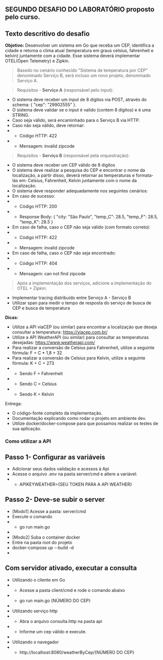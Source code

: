 ## SEGUNDO DESAFIO DO LABORATÓRIO proposto pelo curso.

## Texto descritivo do desafio  

**Objetivo:** Desenvolver um sistema em Go que receba um CEP, identifica a cidade e retorna o clima atual (temperatura em graus celsius, fahrenheit e kelvin) juntamente com a cidade. Esse sistema deverá implementar OTEL(Open Telemetry) e Zipkin.  

> Basedo no cenário conhecido "Sistema de temperatura por CEP" denominado Serviço B, será incluso um novo projeto, denominado Serviço A.  

> Requisitos - **Serviço A** (responsável pelo input):  
- O sistema deve receber um input de 8 dígitos via POST, através do schema:  { "cep": "29902555" }.
- O sistema deve validar se o input é valido (contem 8 dígitos) e é uma STRING.
- Caso seja válido, será encaminhado para o Serviço B via HTTP.
- Caso não seja válido, deve retornar:
- - Código HTTP: 422
- - Mensagem: invalid zipcode  

> Requisitos - **Serviço B** (responsável pela orquestração):  
- O sistema deve receber um CEP válido de 8 digitos
- O sistema deve realizar a pesquisa do CEP e encontrar o nome da localização, a partir disso, deverá retornar as temperaturas e formata-lás em: Celsius, Fahrenheit, Kelvin juntamente com o nome da localização.
- O sistema deve responder adequadamente nos seguintes cenários:
- Em caso de sucesso:
- - Código HTTP: 200
- - Response Body: { "city: "São Paulo", "temp_C": 28.5, "temp_F": 28.5, "temp_K": 28.5 }
- Em caso de falha, caso o CEP não seja válido (com formato correto):
- - Código HTTP: 422
- - Mensagem: invalid zipcode
- ​​​Em caso de falha, caso o CEP não seja encontrado:
- - Código HTTP: 404
- - Mensagem: can not find zipcode

> Após a implementação dos serviços, adicione a implementação do OTEL + Zipkin:  
- Implementar tracing distribuído entre Serviço A - Serviço B
- Utilizar span para medir o tempo de resposta do serviço de busca de CEP e busca de temperatura 

**Dicas:**  
- Utilize a API viaCEP (ou similar) para encontrar a localização que deseja consultar a temperatura: https://viacep.com.br/
- Utilize a API WeatherAPI (ou similar) para consultar as temperaturas desejadas: https://www.weatherapi.com/
- Para realizar a conversão de Celsius para Fahrenheit, utilize a seguinte fórmula: F = C * 1,8 + 32
- Para realizar a conversão de Celsius para Kelvin, utilize a seguinte fórmula: K = C + 273
- - Sendo F = Fahrenheit
- - Sendo C = Celsius
- - Sendo K = Kelvin  

Entrega:  
- O código-fonte completo da implementação.  
- Documentação explicando como rodar o projeto em ambiente dev.
- Utilize docker/docker-compose para que possamos realizar os testes de sua aplicação.

### Como utilizar a API

## Passo 1- Configurar as variáveis
- Adicionar seus dados validação e acessos à Api
- Acesse o arquivo .env na pasta server/cmd e altere a variável:
- - APIKEYWEATHER={SEU TOKEN PARA A API WEATHER}

## Passo 2- Deve-se subir o server
- [Modo1] Acesse a pasta: server/cmd
- Execute o comando 
- - go run main.go
-
- [Modo2] Suba o container docker
- Entre na pasta root do projeto
- docker-compose up --build -d
- 

## Com servidor ativado, executar a consulta
- Utilizando o cliente em Go
- - Acesse a pasta client/cmd e rode o comando abaixo
- - go run main.go {NÚMERO DO CEP}
-
- Utilizando serviço http
- - Abra o arquivo consulta.http na pasta api
- - Informe um cep válido e execute.
-
- Utilizando o navegador
- - http://localhost:8080/weatherByCep/{NÚMERO DO CEP}


